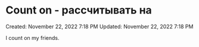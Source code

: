 # Count on - рассчитывать на

Created: November 22, 2022 7:18 PM
Updated: November 22, 2022 7:18 PM

I count on my friends.